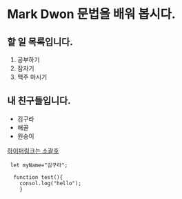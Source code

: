 # Mark Dwon 문법을 배워 봅시다.

## 할 일 목록입니다.
1. 공부하기
2. 잠자기
3. 맥주 마시기

## 내 친구들입니다.
- 김구라
- 해골
- 원숭이

[하이퍼링크는 소괄호](https://github.com/explore)

```
 let myName="김구라";
 
  function test(){
    consol.log("hello");
    }
